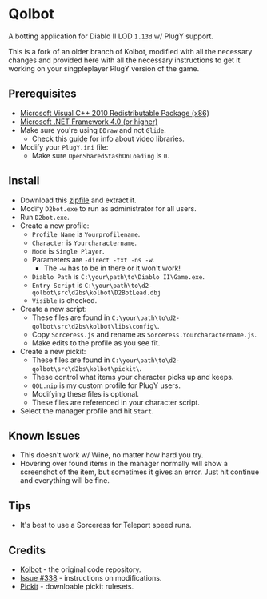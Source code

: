 # Qolbot

A botting application for Diablo II LOD ``1.13d`` w/ PlugY support.

This is a fork of an older branch of Kolbot, modified with all the necessary changes and provided here with all the necessary instructions to get it working on your singpleplayer PlugY version of the game.

## Prerequisites

- [Microsoft Visual C++ 2010 Redistributable Package (x86)](https://www.microsoft.com/en-us/download/details.aspx?id=5555)
- [Microsoft .NET Framework 4.0 (or higher)](https://dotnet.microsoft.com/download/dotnet-framework)
- Make sure you're using ``DDraw`` and not ``Glide``.
	- Check this [guide](https://github.com/whipowill/d2-plugy-qol/blob/master/Guides/Video.md) for info about video libraries.
- Modify your ``PlugY.ini`` file:
	- Make sure ``OpenSharedStashOnLoading`` is ``0``.

## Install

- Download this [zipfile](https://github.com/whipowill/d2-qolbotl/archive/master.zip) and extract it.
- Modify ``D2bot.exe`` to run as administrator for all users.
- Run ``D2bot.exe``.
- Create a new profile:
	- ``Profile Name`` is ``Yourprofilename``.
	- ``Character`` is ``Yourcharactername``.
	- ``Mode`` is ``Single Player``.
	- Parameters are ``-direct -txt -ns -w``.
		- The ``-w`` has to be in there or it won't work!
	- ``Diablo Path`` is ``C:\your\path\to\Diablo II\Game.exe``.
	- ``Entry Script`` is ``C:\your\path\to\d2-qolbot\src\d2bs\kolbot\D2BotLead.dbj``
	- ``Visible`` is checked.
- Create a new script:
	- These files are found in ``C:\your\path\to\d2-qolbot\src\d2bs\kolbot\libs\config\``.
	- Copy ``Sorceress.js`` and rename as ``Sorceress.Yourcharactername.js``.
	- Make edits to the profile as you see fit.
- Create a new pickit:
	- These files are found in ``C:\your\path\to\d2-qolbot\src\d2bs\kolbot\pickit\``.
	- These control what items your character picks up and keeps.
	- ``QOL.nip`` is my custom profile for PlugY users.
	- Modifying these files is optional.
	- These files are referenced in your character script.
- Select the manager profile and hit ``Start``.

## Known Issues

- This doesn't work w/ Wine, no matter how hard you try.
- Hovering over found items in the manager normally will show a screenshot of the item, but sometimes it gives an error.  Just hit continue and everything will be fine.

## Tips

- It's best to use a Sorceress for Teleport speed runs.

## Credits

- [Kolbot](https://github.com/kolton/d2bot-with-kolbot/tree/patch-113d-core15) - the original code repository.
- [Issue #338](https://github.com/kolton/d2bot-with-kolbot/issues/338) - instructions on modifications.
- [Pickit](https://github.com/blizzhackers/pickits/tree/master/custom) - downloable pickit rulesets.